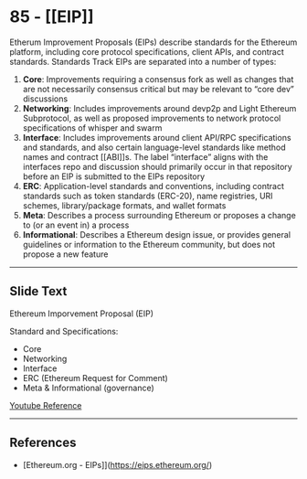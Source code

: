 # 85 - [[EIP]]

Etherum Improvement Proposals (EIPs) describe standards for the Ethereum platform, including core protocol specifications, client APIs, and contract standards. Standards Track EIPs are separated into a number of types:
1.  **Core**: Improvements requiring a consensus fork as well as changes that are not necessarily consensus critical but may be relevant to “core dev” discussions
2.  **Networking**: Includes improvements around devp2p and Light Ethereum Subprotocol, as well as proposed improvements to network protocol specifications of whisper and swarm
3.  **Interface**: Includes improvements around client API/RPC specifications and standards, and also certain language-level standards like method names and contract [[ABI]]s. The label “interface” aligns with the interfaces repo and discussion should primarily occur in that repository before an EIP is submitted to the EIPs repository
4.  **ERC**: Application-level standards and conventions, including contract standards such as token standards (ERC-20), name registries, URI schemes, library/package formats, and wallet formats 
5.  **Meta**: Describes a process surrounding Ethereum or proposes a change to (or an event in) a process
6.  **Informational**: Describes a Ethereum design issue, or provides general guidelines or information to the Ethereum community, but does not propose a new feature

---
## Slide Text
Ethereum Imporvement Proposal (EIP)

Standard and Specifications:
- Core 
- Networking 
- Interface 
- ERC (Ethereum Request for Comment)
- Meta & Informational (governance)

[Youtube Reference](https://youtu.be/I-TjCtjDs1M?t=666) 

---
## References
-  [Ethereum.org - EIPs]](https://eips.ethereum.org/)